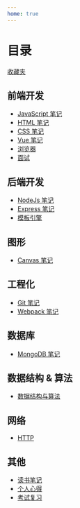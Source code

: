 ```yaml
---
home: true
---
```


# 目录

[收藏夹](./收藏夹.md)

## 前端开发

- [JavaScript 笔记](/前端开发/javascript/readme.md)
- [HTML 笔记](/前端开发/html/readme.md)
- [CSS 笔记](/前端开发/css/readme.md)
- [Vue 笔记](/前端开发/vue/readme.md)
- [浏览器](/前端开发/浏览器/readme.md)
- [面试](/前端开发/面试/readme.md)

## 后端开发

- [NodeJs 笔记](/后端开发/NodeJs/readme.md)
- [Express 笔记](/后端开发/Express/readme.md)
- [模板引擎](/后端开发/模板引擎/readme.md)

<!-- ## 游戏开发

* [从0开始学习游戏开发](/游戏开发/从0开始学习游戏开发/readme.md) -->

## 图形

- [Canvas 笔记](/图形/canvas/readme.md)

## 工程化

- [Git 笔记](/工程化/git/readme.md)
- [Webpack 笔记](/工程化/webpack/readme.md)

## 数据库

- [MongoDB 笔记](/数据库/mongodb/readme.md)

## 数据结构 & 算法

- [数据结构与算法](/数据结构与算法/readme.md)

## 网络

- [HTTP](/网络/http/readme.md)

## 其他

- [读书笔记](/读书笔记/)
- [个人心得](/个人心得/)
- [考试复习](/考试复习/)
